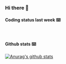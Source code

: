 ### Hi there 👋

#### Coding status last week ⌨️

<!--START_SECTION:waka-->
<!--END_SECTION:waka-->

<br/>

#### Github stats ⌨️

[![Anurag's github stats](https://github-readme-stats.vercel.app/api?username=bearBeep)](https://github.com/anuraghazra/github-readme-stats)

<!--
**bearBeep/bearBeep** is a ✨ _special_ ✨ repository because its `README.md` (this file) appears on your GitHub profile.

Here are some ideas to get you started:

- 🔭 I’m currently working on ...
- 🌱 I’m currently learning ...
- 👯 I’m looking to collaborate on ...
- 🤔 I’m looking for help with ...
- 💬 Ask me about ...
- 📫 How to reach me: ...
- 😄 Pronouns: ...
- ⚡ Fun fact: ...
-->

